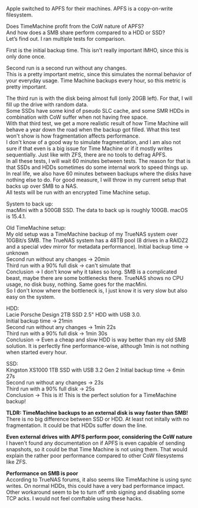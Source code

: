 Apple switched to APFS for their machines. 
APFS is a copy-on-write filesystem.  

Does TimeMachine profit from the CoW nature of APFS?  
And how does a SMB share perform compared to a HDD or SSD?  
Let’s find out. I ran multiple tests for comparison.  

First is the initial backup time. This isn't really important IMHO, since this is only done once. 

Second run is a second run without any changes.   
This is a pretty important metric, since this simulates the normal behavior of your everyday usage. Time Machine backups every hour, so this metric is pretty important.  

The third run is with the disk being almost full (only 20GB left). For that, I will fill up the drive with random data.  
Some SSDs have some kind of pseudo SLC cache, and some SMR HDDs in combination with CoW suffer when not having free space.  
With that third test, we get a more realistic result of how Time Machine will behave a year down the road when the backup got filled. What this test won't show is how fragmentation affects performance.  
I don't know of a good way to simulate fragmentation, and I am also not sure if that even is a big issue for Time Machine or if it mostly writes sequentially. Just like with ZFS, there are no tools to defrag APFS.  
In all these tests, I will wait 60 minutes between tests. The reason for that is that SSDs and HDDs sometimes do some internal work to speed things up. In real life, we also have 60 minutes between backups where the disks have nothing else to do. 
For good measure, I will throw in my current setup that backs up over SMB to a NAS.  
All tests will be run with an encrypted Time Machine setup.  

System to back up:  
macMini with a 500GB SSD. The data to back up is roughly 100GB. macOS is 15.4.1.  

Old TimeMachine setup:  
My old setup was a TimeMachine backup of my TrueNAS system over 10GBit/s SMB. The TrueNAS system has a 48TB pool (8 drives in a RAIDZ2 and a special vdev mirror for metadata performance). 
Initial backup time -> unknown  
Second run without any changes -> 20min  
Third run with a 90% full disk -> can't simulate that  
Conclusion -> I don't know why it takes so long. SMB is a complicated beast, maybe there are some bottlenecks there. TrueNAS shows no CPU usage, no disk busy, nothing. Same goes for the macMini.  
So I don't know where the bottleneck is, I just know it is very slow but also easy on the system. 

HDD:  
Lacie Porsche Design 2TB SSD 2.5" HDD with USB 3.0.  
Initial backup time -> 21min  
Second run without any changes -> 1min 22s  
Third run with a 90% full disk -> 1min 30s  
Conclusion -> Even a cheap and slow HDD is way better than my old SMB solution. It is perfectly fine performance-wise, although 1min is not nothing when started every hour. 

SSD:  
Kingston XS1000 1TB SSD with USB 3.2 Gen 2
Initial backup time -> 6min 27s  
Second run without any changes -> 23s  
Third run with a 90% full disk -> 25s  
Conclusion -> This is it! This is the perfect solution for a TimeMachine backup!

**TLDR: TimeMachine backups to an external disk is way faster than SMB!**  
There is no big difference between SSD or HDD. At least not initally with no fragmentation. It could be that HDDs suffer down the line. 

**Even external drives with APFS perform poor, considering the CoW nature**  
I haven't found any documentation on if APFS is even capable of sending snapshots, so it could be that Time Machine is not using them. That would explain the rather poor performance compared to other CoW filesystems like ZFS. 

**Performance on SMB is poor**  
According to TrueNAS forums, it also seems like TimeMachine is using sync writes. On normal HDDs, this could have a very bad performance impact. Other workaround seem to be to turn off smb signing and disabling some TCP acks. I would not feel comftable using these hacks.



